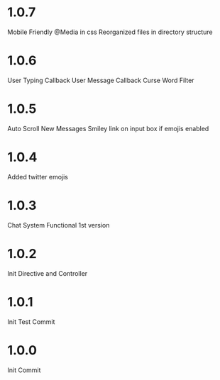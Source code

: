 # 1.0.7
Mobile Friendly @Media in css
Reorganized files in directory structure

# 1.0.6
User Typing Callback
User Message Callback
Curse Word Filter

# 1.0.5
Auto Scroll New Messages
Smiley link on input box if emojis enabled

# 1.0.4
Added twitter emojis

# 1.0.3
Chat System Functional 1st version

# 1.0.2
Init Directive and Controller

# 1.0.1
Init Test Commit

# 1.0.0
Init Commit
